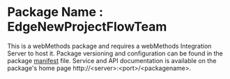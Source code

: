 # Package Name : EdgeNewProjectFlowTeam
This is a webMethods package and requires a webMethods Integration Server to host it. Package versioning and configuration can be found in the package [manifest](./EdgeNewProjectFlowTeam/manifest.v3) file. Service and API documentation is available on the package's home page http://&lt;server&gt;:&lt;port&gt;/&lt;packagename>.